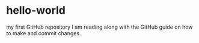 # hello-world
my first GitHub repository
I am reading along with the GitHub guide on how to make and commit changes.
